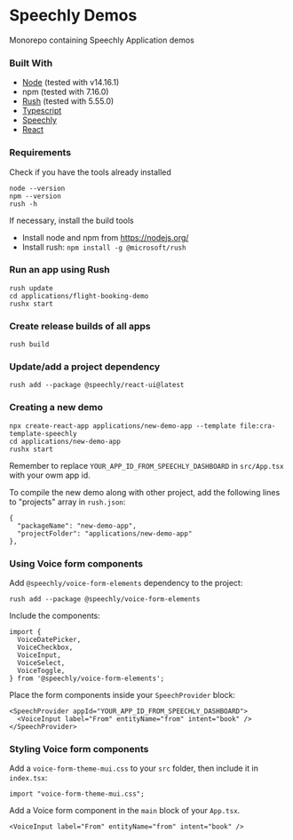 # Speechly Demos
Monorepo containing Speechly Application demos

### Built With
* [Node](https://nodejs.org/) (tested with v14.16.1)
* npm (tested with 7.16.0)
* [Rush](https://rushjs.io/) (tested with 5.55.0)
* [Typescript](https://www.typescriptlang.org/)
* [Speechly](https://github.com/speechly/react-client)
* [React](https://reactjs.org/)

### Requirements

Check if you have the tools already installed

```
node --version
npm --version
rush -h
```

If necessary, install the build tools

- Install node and npm from https://nodejs.org/
- Install rush: `npm install -g @microsoft/rush`

### Run an app using Rush

```
rush update
cd applications/flight-booking-demo
rushx start
```

### Create release builds of all apps

```
rush build
```

### Update/add a project dependency

```
rush add --package @speechly/react-ui@latest
```

### Creating a new demo

```
npx create-react-app applications/new-demo-app --template file:cra-template-speechly
cd applications/new-demo-app
rushx start
```

Remember to replace `YOUR_APP_ID_FROM_SPEECHLY_DASHBOARD` in `src/App.tsx` with your owm app id.

To compile the new demo along with other project, add the following lines to "projects" array in `rush.json`:

```
{
  "packageName": "new-demo-app",
  "projectFolder": "applications/new-demo-app"
},
```

### Using Voice form components

Add `@speechly/voice-form-elements` dependency to the project:

```
rush add --package @speechly/voice-form-elements
```

Include the components:

```
import {
  VoiceDatePicker,
  VoiceCheckbox,
  VoiceInput,
  VoiceSelect,
  VoiceToggle,
} from '@speechly/voice-form-elements';
```

Place the form components inside your `SpeechProvider` block:

```
<SpeechProvider appId="YOUR_APP_ID_FROM_SPEECHLY_DASHBOARD">
  <VoiceInput label="From" entityName="from" intent="book" />
</SpeechProvider>
```

### Styling Voice form components

Add a `voice-form-theme-mui.css` to your `src` folder, then include it in `index.tsx`:

```
import "voice-form-theme-mui.css";
```

Add a Voice form component in the `main` block of your `App.tsx`.

```
<VoiceInput label="From" entityName="from" intent="book" />
```
